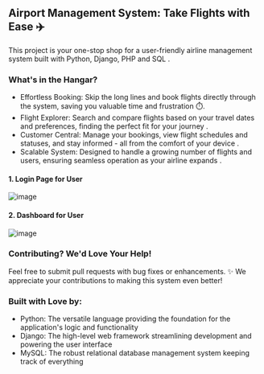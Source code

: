 ## Airport Management System: Take Flights with Ease ✈️ 

This project is your one-stop shop for a user-friendly airline management system built with Python, Django, PHP and SQL .

### What's in the Hangar?

- Effortless Booking: Skip the long lines and book flights directly through the system, saving you valuable time and frustration ⏱️.
- Flight Explorer: Search and compare flights based on your travel dates and preferences, finding the perfect fit for your journey ️.
- Customer Central: Manage your bookings, view flight schedules and statuses, and stay informed - all from the comfort of your device .
- Scalable System: Designed to handle a growing number of flights and users, ensuring seamless operation as your airline expands .


#### 1. Login Page for User
![image](https://github.com/bhanmrinal/Airport-Management-System/assets/97622240/8a3a0495-0c9f-4fb4-9cf5-f53068c2ff05)


#### 2. Dashboard for User
![image](https://github.com/bhanmrinal/Airport-Management-System/assets/97622240/7529c38a-4e2a-44aa-b38a-cde2d8d577b1)


### Contributing? We'd Love Your Help!
Feel free to submit pull requests with bug fixes or enhancements. ✨ We appreciate your contributions to making this system even better!

### Built with Love by:
- Python: The versatile language providing the foundation for the application's logic and functionality
- Django: The high-level web framework streamlining development and powering the user interface ️
- MySQL: The robust relational database management system keeping track of everything
